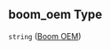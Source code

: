 ## boom_oem Type

`string` ([Boom OEM](iea43_wra_data_model-properties-measurement-location-items-properties-measurement-point-items-properties-mounting-arrangement-items-properties-boom-oem.md))
